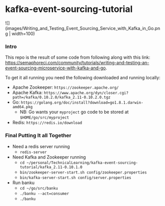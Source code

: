 # kafka-event-sourcing-tutorial

<!-- <img src="images/Writing_and_Testing_Event_Sourcing_Service_with_Kafka_in_Go.png" alt="Drawing" style="width: 200px;"/> -->

![](images/Writing_and_Testing_Event_Sourcing_Service_with_Kafka_in_Go.png | width=100)

### Intro
This repo is the result of some code from following along with this link: https://semaphoreci.com/community/tutorials/writing-and-testing-an-event-sourcing-microservice-with-kafka-and-go. 

To get it all running you need the following downloaded and running locally: 
- Apache Zookeeper: `https://zookeeper.apache.org/`
- Apache Kafka: `https://www.apache.org/dyn/closer.cgi?path=/kafka/0.10.2.0/kafka_2.11-0.10.2.0.tgz`
- Go: `https://golang.org/doc/install?download=go1.8.1.darwin-amd64.pkg`
	- NB: Go wants your `myproject` go code to be stored at `$HOME/go/src/myproject`
- Redis: `https://redis.io/download`


### Final Putting It all Together
- Need a redis server running
	- `redis-server`
- Need Kafka and Zookeeper running
	- `cd ~/personal/TechnicalLearning/kafka-event-sourcing-tutorial/kafka_2.11-0.10.1.0`
	- `bin/zookeeper-server-start.sh config/zookeeper.properties`
	- `bin/kafka-server-start.sh config/server.properties`
- Run banku
	- `cd ~/go/src/banku`
	- `./banku --act=consumer`
	- `./banku`

